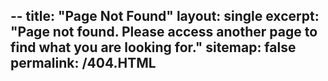 --
title: "Page Not Found"
layout: single
excerpt: "Page not found. Please access another page to find what you are looking for."
sitemap: false
permalink: /404.HTML
--

<script type = "text/javascript">
  var GOOG_FIXURL_LANG = 'en'
  var GOOG_FIXURL_SITE = '{{ site.url }}'
</script>
<script type = "text/javascript">
  src="//linkhelp.clients.google.com/tbproxy/lh/wm.fixurl.js">
</script>
